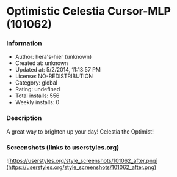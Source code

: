 # Optimistic Celestia Cursor-MLP (101062)

### Information
- Author: hera's-hier (unknown)
- Created at: unknown
- Updated at: 5/2/2014, 11:13:57 PM
- License: NO-REDISTRIBUTION
- Category: global
- Rating: undefined
- Total installs: 556
- Weekly installs: 0


### Description
A great way to brighten up your day! Celestia the Optimist!


### Screenshots (links to userstyles.org)
![https://userstyles.org/style_screenshots/101062_after.png](https://userstyles.org/style_screenshots/101062_after.png)


